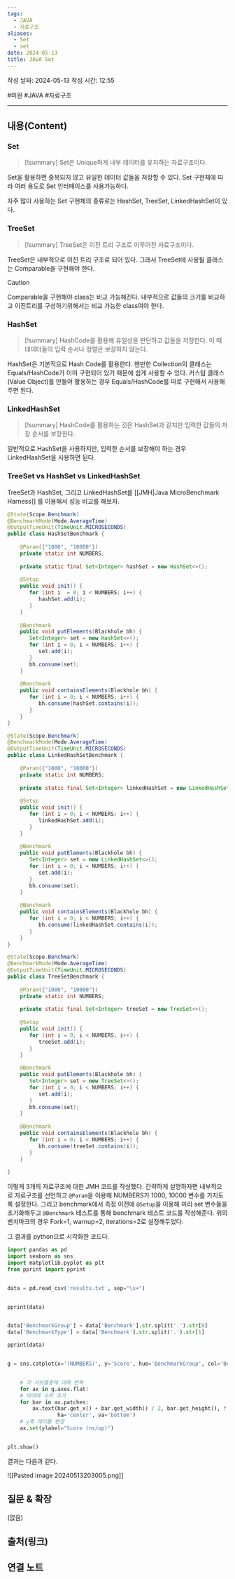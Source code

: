 ```yaml
---
tags:
  - JAVA
  - 자료구조
aliases:
  - Set
  - set
date: 2024-05-13
title: JAVA Set
---
```

작성 날짜: 2024-05-13
작성 시간: 12:55

#미완 #JAVA #자료구조 

----
## 내용(Content)

### Set

>[!summary]
>Set은 Unique하게 내부 데이터를 유지하는 자료구조이다.

Set을 활용하면 중복되지 않고 유일한 데이터 값들을 저장할 수 있다. Set 구현체에 따라 여러 용도로 Set 인터페이스를 사용가능하다.

자주 많이 사용하는 Set 구현체의 종류로는 HashSet, TreeSet, LinkedHashSet이 있다.

### TreeSet

>[!summary]
>TreeSet은 이진 트리 구조로 이루어진 자료구조이다.

TreeSet은 내부적으로 이진 트리 구조로 되어 있다. 그래서 TreeSet에 사용될 클래스는 Comparable을 구현해야 한다. 

>[!caution]
>Comparable을 구현해야 class는 비교 가능해진다. 내부적으로 값들의 크기를 비교하고 이진트리를 구성하기위해서는 비교 가능한 class여야 한다.

### HashSet

>[!summary]
>HashCode를 활용해 유일성을 판단하고 값들을 저장한다. 이 때 데이터들의 입력 순서나 정렬은 보장하지 않는다.

HashSet은 기본적으로 Hash Code를 활용한다. 왠만한 Collection의 클래스는 Equals/HashCode가 이미 구현되어 있기 때문에 쉽게 사용할 수 있다. 커스텀 클래스(Value Object)를 만들어 활용하는 경우 Equals/HashCode를 따로 구현해서 사용해주면 된다. 

### LinkedHashSet

>[!summary]
>HashCode를 활용하는 것은 HashSet과 같지만 입력한 값들의 저장 순서를 보장한다.

일반적으로 HashSet을 사용하지만, 입력한 순서를 보장해야 하는 경우 LinkedHashSet을 사용하면 된다. 

### TreeSet vs HashSet vs LinkedHashSet

TreeSet과 HashSet, 그리고 LinkedHashSet를 [[JMH|Java MicroBenchmark Harness]] 를 이용해서 성능 비교를 해보자.

```java
@State(Scope.Benchmark)  
@BenchmarkMode(Mode.AverageTime)  
@OutputTimeUnit(TimeUnit.MICROSECONDS)  
public class HashSetBenchmark {  
  
    @Param({"1000", "10000"})  
    private static int NUMBERS;  
  
    private static final Set<Integer> hashSet = new HashSet<>();  
  
    @Setup  
    public void init() {  
       for (int i  = 0; i < NUMBERS; i++) {  
          hashSet.add(i);  
       }  
    }  
  
    @Benchmark  
    public void putElements(Blackhole bh) {  
       Set<Integer> set = new HashSet<>();  
       for (int i = 0; i < NUMBERS; i++) {  
          set.add(i);  
       }  
       bh.consume(set);  
    }  
  
    @Benchmark  
    public void containsElements(Blackhole bh) {  
       for (int i = 0; i < NUMBERS; i++) {  
          bh.consume(hashSet.contains(i));  
       }  
    }  
}
```

```java
@State(Scope.Benchmark)  
@BenchmarkMode(Mode.AverageTime)  
@OutputTimeUnit(TimeUnit.MICROSECONDS)  
public class LinkedHashSetBenchmark {  
  
    @Param({"1000", "10000"})  
    private static int NUMBERS;  
  
    private static final Set<Integer> linkedHashSet = new LinkedHashSet<>();  
  
    @Setup  
    public void init() {  
       for (int i = 0; i < NUMBERS; i++) {  
          linkedHashSet.add(i);  
       }  
    }  
  
    @Benchmark  
    public void putElements(Blackhole bh) {  
       Set<Integer> set = new LinkedHashSet<>();  
       for (int i = 0; i < NUMBERS; i++) {  
          set.add(i);  
       }  
       bh.consume(set);  
    }  
  
    @Benchmark  
    public void containsElements(Blackhole bh) {  
       for (int i = 0; i < NUMBERS; i++) {  
          bh.consume(linkedHashSet.contains(i));  
       }  
    }  
}
```

```java
@State(Scope.Benchmark)  
@BenchmarkMode(Mode.AverageTime)  
@OutputTimeUnit(TimeUnit.MICROSECONDS)  
public class TreeSetBenchmark {  
  
    @Param({"1000", "10000"})  
    private static int NUMBERS;  
  
    private static final Set<Integer> treeSet = new TreeSet<>();  
  
    @Setup  
    public void init() {  
       for (int i = 0; i < NUMBERS; i++) {  
          treeSet.add(i);  
       }  
    }  
  
    @Benchmark  
    public void putElements(Blackhole bh) {  
       Set<Integer> set = new TreeSet<>();  
       for (int i = 0; i < NUMBERS; i++) {  
          set.add(i);  
       }  
       bh.consume(set);  
    }  
  
    @Benchmark  
    public void containsElements(Blackhole bh) {  
       for (int i = 0; i < NUMBERS; i++) {  
          bh.consume(treeSet.contains(i));  
       }  
    }  
  
}
```

이렇게 3개의 자료구조에 대한 JMH 코드를 작성했다. 간략하게 설명하자면 내부적으로 자료구조를 선언하고 `@Param`을 이용해 NUMBERS가 1000, 10000 변수를 가지도록 설정한다. 그리고 benchmark에서 측정 이전에 `@Setup`을 이용해 미리 set 변수들을 초기화해두고 `@Benchmark` 테스트를 통해 benchmark 테스트 코드를 작성해준다. 위의 벤치마크의 경우
Fork=1, warnup=2, iterations=2로 설정해두었다.

그 결과를 python으로 시각화한 코드다.

```python
import pandas as pd
import seaborn as sns
import matplotlib.pyplot as plt
from pprint import pprint


data = pd.read_csv('results.txt', sep="\s+")


pprint(data)


data['BenchmarkGroup'] = data['Benchmark'].str.split('.').str[0]
data['BenchmarkType'] = data['Benchmark'].str.split('.').str[1]

pprint(data)


g = sns.catplot(x='(NUMBERS)', y='Score', hue='BenchmarkGroup', col='BenchmarkType', data=data, kind='bar')


	# 각 서브플롯에 대해 반복
	for ax in g.axes.flat:
	# 막대에 수치 추가
	for bar in ax.patches:
		ax.text(bar.get_x() + bar.get_width() / 2, bar.get_height(), f'{bar.get_height():.2f}',
				ha='center', va='bottom')
	# y축 레이블 변경
	ax.set(ylabel="Score (ns/op)")


plt.show()
```

결과는 다음과 같다.

![[Pasted image 20240513203005.png]]

## 질문 & 확장

(없음)

## 출처(링크)


## 연결 노트










